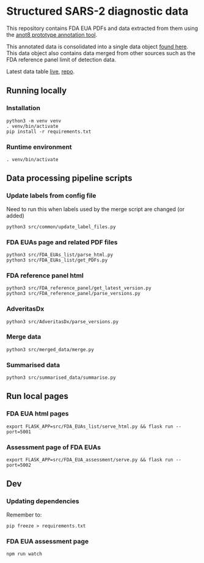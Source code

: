 
# Structured SARS-2 diagnostic data

This repository contains FDA EUA PDFs and data extracted from them using the [anot8 prototype annotation tool](https://github.com/Centerofci/anot8).

This annotated data is consolidated into a single data object [found here](/data/merged_data/latest.json).  This data object also contains data merged from other sources such as the FDA reference panel limit of detection data.

Latest data table [live](https://cci-files.s3.eu-west-2.amazonaws.com/sars_2_diagnostics_data_table/latest.html), [repo](/data_table/latest.html).


## Running locally

### Installation

    python3 -m venv venv
    . venv/bin/activate
    pip install -r requirements.txt


### Runtime environment

    . venv/bin/activate

## Data processing pipeline scripts

### Update labels from config file

Need to run this when labels used by the merge script are changed (or added)

    python3 src/common/update_label_files.py

### FDA EUAs page and related PDF files

    python3 src/FDA_EUAs_list/parse_html.py
    python3 src/FDA_EUAs_list/get_PDFs.py

### FDA reference panel html

    python3 src/FDA_reference_panel/get_latest_version.py
    python3 src/FDA_reference_panel/parse_versions.py

### AdveritasDx

    python3 src/AdveritasDx/parse_versions.py

### Merge data

    python3 src/merged_data/merge.py

### Summarised data

    python3 src/summarised_data/summarise.py

## Run local pages

### FDA EUA html pages

    export FLASK_APP=src/FDA_EUAs_list/serve_html.py && flask run --port=5001

### Assessment page of FDA EUAs

    export FLASK_APP=src/FDA_EUA_assessment/serve.py && flask run --port=5002


## Dev

### Updating dependencies

Remember to:

    pip freeze > requirements.txt

### FDA EUA assessment page

    npm run watch

